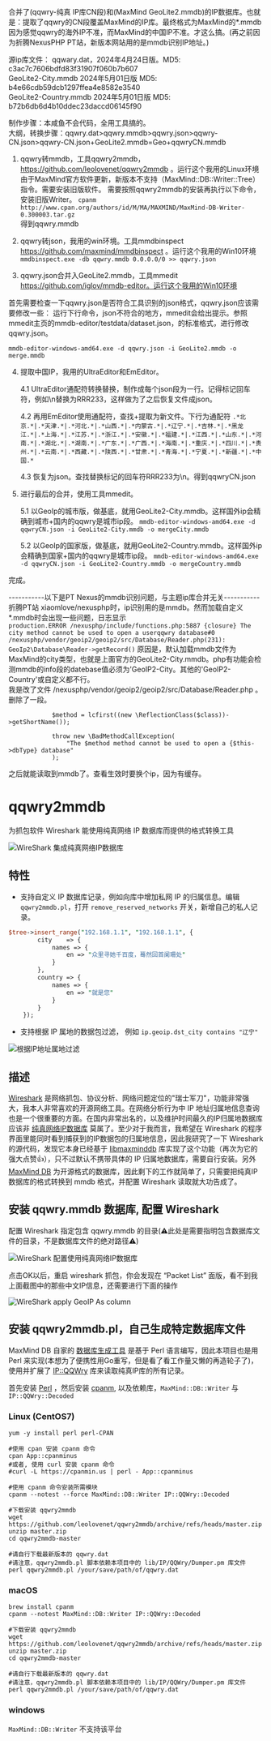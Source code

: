 合并了(qqwry-纯真 IP库CN段)和(MaxMind GeoLite2.mmdb)的IP数据库。也就是：提取了qqwry的CN段覆盖MaxMind的IP库。最终格式为MaxMind的*.mmdb  
因为感觉qqwry的海外IP不准，而MaxMind的中国IP不准。才这么搞。(再之前因为折腾NexusPHP PT站，新版本网站用的是mmdb识别IP地址。)

源ip库文件：
qqwary.dat，2024年4月24日版。MD5: c3ac7c7606bdfd83f31907f060b7b607  
GeoLite2-City.mmdb 2024年5月01日版 MD5: b4e66cdb59dcb1297ffea4e8582e3540  
GeoLite2-Country.mmdb 2024年5月01日版 MD5: b72b6db6d4b10ddec23daccd06145f90  

制作步骤：本咸鱼不会代码，全用工具搞的。  
大纲，转换步骤：qqwry.dat>qqwry.mmdb>qqwry.json>qqwry-CN.json>qqwry-CN.json+GeoLite2.mmdb=Geo+qqwryCN.mmdb

1. qqwry转mmdb，工具qqwry2mmdb，https://github.com/leolovenet/qqwry2mmdb 。运行这个我用的Linux环境
   由于MaxMind官方软件更新，新版本不支持（MaxMind::DB::Writer::Tree）指令。需要安装旧版软件。
   需要按照qqwry2mmdb的安装再执行以下命令，安装旧版Writer。
```cpanm http://www.cpan.org/authors/id/M/MA/MAXMIND/MaxMind-DB-Writer-0.300003.tar.gz```  
得到qqwry.mmdb
  
2. qqwry转json，我用的win环境。工具mmdbinspect  https://github.com/maxmind/mmdbinspect 。运行这个我用的Win10环境
  ```mmdbinspect.exe -db qqwry.mmdb 0.0.0.0/0 >> qqwry.json```

3. qqwry.json合并入GeoLite2.mmdb，工具mmedit https://github.com/iglov/mmdb-editor。运行这个我用的Win10环境

  首先需要检查一下qqwry.json是否符合工具识别的json格式，qqwry.json应该需要修改一些：
  运行下行命令，json不符合的地方，mmedit会给出提示。参照mmedit主页的mmdb-editor/testdata/dataset.json，的标准格式，进行修改qqwry.json。
  
  ```mmdb-editor-windows-amd64.exe -d qqwry.json -i GeoLite2.mmdb -o merge.mmdb```
  
  4. 提取中国IP，我用的UltraEditor和EmEditor。
  
     4.1 UltraEditor通配符转换替换，制作成每个json段为一行。记得标记回车符，例如\n替换为RRR233，这样做为了之后恢复文件成json。
     
     4.2 再用EmEditor使用通配符，查找+提取为新文件。下行为通配符
     ```.*北京.*|.*天津.*|.*河北.*|.*山西.*|.*内蒙古.*|.*辽宁.*|.*吉林.*|.*黑龙江.*|.*上海.*|.*江苏.*|.*浙江.*|.*安徽.*|.*福建.*|.*江西.*|.*山东.*|.*河南.*|.*湖北.*|.*湖南.*|.*广东.*|.*广西.*|.*海南.*|.*重庆.*|.*四川.*|.*贵州.*|.*云南.*|.*西藏.*|.*陕西.*|.*甘肃.*|.*青海.*|.*宁夏.*|.*新疆.*|.*中国.*```
     
     4.3 恢复为json。查找替换标记的回车符RRR233为\n。得到qqwryCN.json

  5. 进行最后的合并，使用工具mmedit。
     

     5.1 以GeoIp的城市版，做基底，就用GeoLite2-City.mmdb。这样国外ip会精确到城市+国内的qqwry是城市ip段。
        ```mmdb-editor-windows-amd64.exe -d qqwryCN.json -i GeoLite2-City.mmdb -o mergeCity.mmdb```
   
     5.2 以GeoIp的国家版，做基底，就用GeoLite2-Country.mmdb。这样国外ip会精确到国家+国内的qqwry是城市ip段。
       ```mmdb-editor-windows-amd64.exe -d qqwryCN.json -i GeoLite2-Country.mmdb -o mergeCountry.mmdb```

完成。


 
 
 
-----------以下是PT Nexus的mmdb识别问题，与主题ip库合并无关-----------
折腾PT站 xiaomlove/nexusphp时，ip识别用的是mmdb。然而加载自定义*.mmdb时会出现一些问题，日志显示  
```production.ERROR /nexusphp/include/functions.php:5887 {closure} The city method cannot be used to open a userqqwry database#0 /nexusphp/vendor/geoip2/geoip2/src/Database/Reader.php(231): GeoIp2\Database\Reader->getRecord()```
原因是，默认加载mmdb文件为MaxMind的city类型，也就是上面官方的GeoLite2-City.mmdb。php有功能会检测mmdb的info段的datebase值必须为'GeoIP2-City。其他的'GeoIP2-Country'或自定义都不行。  
我是改了文件 /nexusphp/vendor/geoip2/geoip2/src/Database/Reader.php 。删除了一段。
```
            $method = lcfirst((new \ReflectionClass($class))->getShortName());

            throw new \BadMethodCallException(
                "The $method method cannot be used to open a {$this->dbType} database"
            );
```
之后就能读取到mmdb了。查看生效时要换个ip，因为有缓存。















# qqwry2mmdb
 为抓包软件 Wireshark 能使用纯真网络 IP 数据库而提供的格式转换工具

![WireShark 集成纯真网络IP数据库](./wireshark-with-qqwry-ip-data.jpg)

## 特性

* 支持自定义 IP 数据库记录，例如向库中增加私网 IP 的归属信息。编辑 `qqwry2mmdb.pl`，打开 `remove_reserved_networks` 开关，新增自己的私人记录。

```perl
$tree->insert_range("192.168.1.1", "192.168.1.1", {
        city    => {
            names => {
                en => "众里寻她千百度，蓦然回首阑珊处"
            }
        },
        country => {
            names => {
                en => "就是您"
            }
        }
    });
```

* 支持根据 IP 属地的数据包过滤， 例如 `ip.geoip.dst_city contains "辽宁"`

![根据IP地址属地过滤](./wireshark-filter.jpg)

## 描述

[Wireshark](https://www.wireshark.org/) 是网络抓包、协议分析、网络问题定位的"瑞士军刀"，功能非常强大，我本人非常喜欢的开源网络工具。在网络分析行为中 IP 地址归属地信息查询也是一个很重要的方面。在国内非常出名的，以及维护时间最久的IP归属地数据库应该非 [纯真网络IP数据库](http://www.cz88.net/ip/) 莫属了。至少对于我而言，我希望在 Wireshark 的程序界面里能同时看到捕获到的IP数据包的归属地信息，因此我研究了一下 Wireshark 的源代码，发现它本身已经基于 [libmaxminddb](https://github.com/maxmind/libmaxminddb) 库实现了这个功能（再次为它的强大点赞👍），只不过默认不携带具体的 IP 归属地数据库，需要自行安装。另外 [MaxMind DB](https://github.com/maxmind/MaxMind-DB/blob/master/MaxMind-DB-spec.md) 为开源格式的数据库，因此剩下的工作就简单了，只需要把纯真IP数据库的格式转换到 mmdb 格式，并配置 Wireshark 读取就大功告成了。


## 安装 qqwry.mmdb 数据库, 配置 Wireshark

配置 Wireshark 指定包含 qqwry.mmdb 的目录(⚠️此处是需要指明包含数据库文件的目录，不是数据库文件的绝对路径⚠️)

![WireShark 配置使用纯真网络IP数据库](./wireshark-config.jpg)

点击OK以后，重启 wireshark 抓包，你会发现在 “Packet List” 面版，看不到我上面截图中的那些中文IP信息，还需要进行下面的操作

![WireShark apply GeoIP As column](./wireshark-config-as-column.jpg)
## 安装 qqwry2mmdb.pl，自己生成特定数据库文件

MaxMind DB 自家的 [数据库生成工具](https://github.com/maxmind/MaxMind-DB-Writer-perl) 是基于 Perl 语言编写，因此本项目也是用 Perl 来实现(本想为了便携性用Go重写，但是看了看工作量又懒的再造轮子了)，使用并扩展了 [IP::QQWry](https://metacpan.org/pod/IP::QQWry) 库来读取纯真IP库的所有记录。

首先安装 [Perl](https://www.perl.org/get.html) ，然后安装 [cpanm](https://cpanmin.us/), 以及依赖库，`MaxMind::DB::Writer` 与 `IP::QQWry::Decoded`

### Linux (CentOS7)

```shell
yum -y install perl perl-CPAN

#使用 cpan 安装 cpanm 命令
cpan App::cpanminus
#或者, 使用 curl 安装 cpanm 命令
#curl -L https://cpanmin.us | perl - App::cpanminus

#使用 cpanm 命令安装所需模块
cpanm --notest --force MaxMind::DB::Writer IP::QQWry::Decoded

#下载安装 qqwry2mmdb
wget https://github.com/leolovenet/qqwry2mmdb/archive/refs/heads/master.zip
unzip master.zip
cd qqwry2mmdb-master

#请自行下载最新版本的 qqwry.dat
#请注意，qqwry2mmdb.pl 脚本依赖本项目中的 lib/IP/QQWry/Dumper.pm 库文件
perl qqwry2mmdb.pl /your/save/path/of/qqwry.dat
```

### macOS

```shell
brew install cpanm
cpanm --notest MaxMind::DB::Writer IP::QQWry::Decoded

#下载安装 qqwry2mmdb
wget https://github.com/leolovenet/qqwry2mmdb/archive/refs/heads/master.zip
unzip master.zip
cd qqwry2mmdb-master

#请自行下载最新版本的 qqwry.dat
#请注意，qqwry2mmdb.pl 脚本依赖本项目中的 lib/IP/QQWry/Dumper.pm 库文件
perl qqwry2mmdb.pl /your/save/path/of/qqwry.dat
```

### windows

`MaxMind::DB::Writer` 不支持该平台
